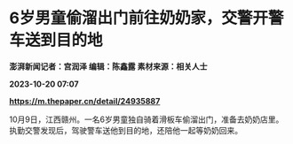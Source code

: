# 6岁男童偷溜出门前往奶奶家，交警开警车送到目的地
**澎湃新闻记者：宫润泽 编辑：陈鑫露 素材来源：相关人士**

**2023-10-20 07:07**

**https://m.thepaper.cn/detail/24935887**

10月9日，江西赣州。一名6岁男童独自骑着滑板车偷溜出门，准备去奶奶店里。执勤交警发现后，驾驶警车送他到目的地，还陪他一起等奶奶回来。